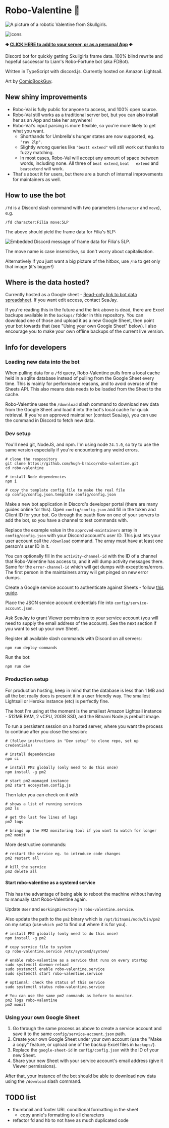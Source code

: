 # Robo-Valentine 💉

![A picture of a robotic Valentine from Skullgirls.](./images/robo_valentine.png)

![icons](https://skillicons.dev/icons?i=ts,discordjs,aws)

**🢂 [CLICK HERE to add to your server, or as a personal App](https://discord.com/oauth2/authorize?client_id=1374926026668249168) 🢀**

Discord bot for quickly getting Skullgirls frame data. 100% blind rewrite and
hopeful successor to Liam's Robo-Fortune bot (aka FDBot).

Written in TypeScript with discord.js. Currently hosted on Amazon Lightsail.

Art by [ComicBookGuy](https://x.com/comicbookguy209).

## New shiny improvements

- Robo-Val is fully public for anyone to access, and 100% open source.
- Robo-Val still works as a traditional server bot, but you can also install her
  as an App and take her anywhere!
- Robo-Val's input parsing is more flexible, so you're more likely to get what
  you want.
  - Shorthands for Umbrella's hunger states are now supported, eg. `"rav 2lp"`.
  - Slightly wrong queries like `"beatt extend"` will still work out thanks to
    fuzzy matching.
  - In most cases, Robo-Val will accept any amount of space between words,
    including none. All three of `beat extend`, `beat   extend`  and `beatextend`
    will work.
- That's about it for users, but there are a bunch of internal improvements for
  maintainers as well.

## How to use the bot

`/fd` is a Discord slash command with two parameters (`character` and `move`),
e.g.

```plaintext
/fd character:Filia move:5LP
```

The above should yield the frame data for Filia's 5LP:

![Embedded Discord message of frame data for Filia's 5LP.](./images/example_invocation.png)

The move name is case insensitive, so don't worry about capitalisation.

Alternatively if you just want a big picture of the hitbox, use `/hb` to get only that image
(it's bigger!)

## Where is the data hosted?

Currently hosted as a Google sheet -
[Read-only link to bot data spreadsheet](https://docs.google.com/spreadsheets/d/1WinMvGxS65707Uh2C0-VmDwXVTdav-DEI29j4OyJWXw/edit?usp=sharing).
If you want edit access, contact SeaJay.

If you're reading this in the future and the link above is dead, there are Excel
backups available in the `backups/` folder in this repository. You can download
one of those and upload it as a new Google Sheet, then point your bot towards
that (see "Using your own Google Sheet" below). I also encourage you to make
your own offline backups of the current live version.

## Info for developers

### Loading new data into the bot

When pulling data for a `/fd` query, Robo-Valentine pulls from a local cache
held in a sqlite database instead of pulling from the Google Sheet every time.
This is mainly for performance reasons, and to avoid overuse of the Sheets API.
This also means data needs to be loaded from the Sheet to the cache.

Robo-Valentine uses the `/download` slash command to download new data from the
Google Sheet and load it into the bot's local cache for quick retrieval. If
you're an approved maintainer (contact SeaJay), you can use the command in
Discord to fetch new data.

### Dev setup

You'll need git, NodeJS, and npm. I'm using node `24.1.0`, so try to use the
same version especially if you're encountering any weird errors.

```shell
# clone the respository
git clone https://github.com/hugh-braico/robo-valentine.git
cd robo-valentine

# install Node dependencies
npm i

# copy the template config file to make the real file
cp config/config.json.template config/config.json
```

Make a new bot application in Discord's developer portal (there are many guides
online for this). Open `config/config.json` and fill in the token and Client ID
for your bot. Go through the oauth flow on one of your servers to add the bot,
so you have a channel to test commands with.

Replace the example value in the `approved-maintainers` array in
`config/config.json` with your Discord account's user ID. This just lets your
user account call the `/download` command. The array must have at least one
person's user ID in it.

You can optionally fill in the `activity-channel-id` with the ID of a channel
that Robo-Valentine has access to, and it will dump activity messages there.
Same for the `error-channel-id` which will get dumps with exceptions/errors. The
first person in the maintainers array will get pinged on new error dumps.

Create a Google service account to authenticate against Sheets - follow
[this guide](https://theoephraim.github.io/node-google-spreadsheet/#/guides/authentication).

Place the JSON service account credentials file into
`config/service-account.json`.

Ask SeaJay to grant Viewer permissions to your service account (you will need
to supply the email address of the account). See the next section if you want
to set up your own Sheet.

Register all available slash commands with Discord on all servers:

```shell
npm run deploy-commands
```

Run the bot:

```shell
npm run dev
```

### Production setup

For production hosting, keep in mind that the database is less than 1 MB and
all the bot really does is present it in a user friendly way. The smallest
Lightsail or Heroku instance (etc) is perfectly fine.

The host I'm using at the moment is the smallest Amazon Lightsail instance -
512MB RAM, 2 vCPU, 20GB SSD, and the Bitnami Node.js prebuilt image.

To run a persistent session on a hosted server, where you want the process to
continue after you close the session:

```shell
# (follow instructions in "Dev setup" to clone repo, set up credentials)

# install dependencies
npm ci

# install PM2 globally (only need to do this once)
npm install -g pm2

# start pm2-managed instance
pm2 start ecosystem.config.js
```

Then later you can check on it with

```shell
# shows a list of running services
pm2 ls

# get the last few lines of logs
pm2 logs

# brings up the PM2 monitoring tool if you want to watch for longer
pm2 monit
```

More destructive commands:

```shell
# restart the service eg. to introduce code changes
pm2 restart all

# kill the service
pm2 delete all
```

#### Start robo-valentine as a systemd service

This has the advantage of being able to reboot the machine without having to
manually start Robo-Valentine again.

Update `User` and `WorkingDirectory` in `robo-valentine.service`.

Also update the path to the `pm2` binary which is `/opt/bitnami/node/bin/pm2`
on my setup (use `which pm2` to find out where it is for you).

```shell
# install PM2 globally (only need to do this once)
npm install -g pm2

# copy service file to system
cp robo-valentine.service /etc/systemd/system/

# enable robo-valentine as a service that runs on every startup
sudo systemctl daemon-reload
sudo systemctl enable robo-valentine.service
sudo systemctl start robo-valentine.service

# optional: check the status of this service
sudo systemctl status robo-valentine.service

# You can use the same pm2 commands as before to monitor.
pm2 logs robo-valentine
pm2 monit
```

### Using your own Google Sheet

1. Go through the same process as above to create a service account and save it
   to the same `config/service-account.json` path.
1. Create your own Google Sheet under your own account (use the "Make a copy"
   feature, or upload one of the backup Excel files in `backups/`).
1. Replace the `google-sheet-id` in `config/config.json` with the ID of your new
   Sheet.
1. Share your new Sheet with your service account's email address (give it
   Viewer permissions).

After that, your instance of the bot should be able to download new data using
the `/download` slash command.

## TODO list

- thumbnail and footer URL conditional formatting in the sheet
  - copy annie's formatting to all characters
- refactor fd and hb to not have as much duplicated code